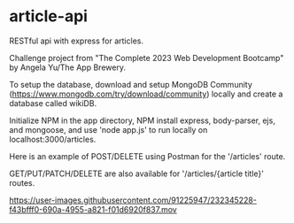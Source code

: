 # article-api
RESTful api with express for articles.

Challenge project from "The Complete 2023 Web Development Bootcamp" by Angela Yu/The App Brewery.

To setup the database, download and setup MongoDB Community (https://www.mongodb.com/try/download/community) locally and create a database called wikiDB.

Initialize NPM in the app directory, NPM install express, body-parser, ejs, and mongoose, and use 'node app.js' to run locally on localhost:3000/articles.


Here is an example of POST/DELETE using Postman for the '/articles' route.

GET/PUT/PATCH/DELETE are also available for '/articles/{article title}' routes.

https://user-images.githubusercontent.com/91225947/232345228-f43bfff0-690a-4955-a821-f01d6920f837.mov

